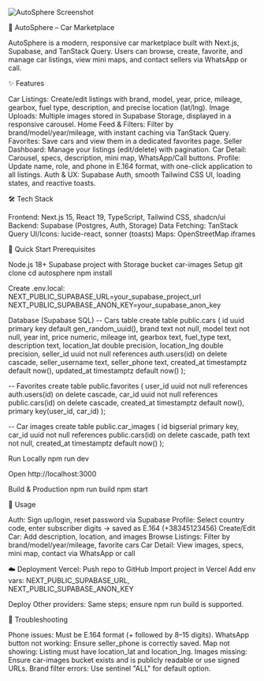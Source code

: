 ![AutoSphere Screenshot](/AUTOSPHERE.png)



🚗 AutoSphere – Car Marketplace

AutoSphere is a modern, responsive car marketplace built with Next.js, Supabase, and TanStack Query. Users can browse, create, favorite, and manage car listings, view mini maps, and contact sellers via WhatsApp or call.



✨ Features

Car Listings: Create/edit listings with brand, model, year, price, mileage, gearbox, fuel type, description, and precise location (lat/lng).
Image Uploads: Multiple images stored in Supabase Storage, displayed in a responsive carousel.
Home Feed & Filters: Filter by brand/model/year/mileage, with instant caching via TanStack Query.
Favorites: Save cars and view them in a dedicated favorites page.
Seller Dashboard: Manage your listings (edit/delete) with pagination.
Car Detail: Carousel, specs, description, mini map, WhatsApp/Call buttons.
Profile: Update name, role, and phone in E.164 format, with one-click application to all listings.
Auth & UX: Supabase Auth, smooth Tailwind CSS UI, loading states, and reactive toasts.


🛠 Tech Stack

Frontend: Next.js 15, React 19, TypeScript, Tailwind CSS, shadcn/ui
Backend: Supabase (Postgres, Auth, Storage)
Data Fetching: TanStack Query
UI/Icons: lucide-react, sonner (toasts)
Maps: OpenStreetMap iframes


🚀 Quick Start
Prerequisites

Node.js 18+
Supabase project with Storage bucket car-images
Setup
git clone <repo-url>
cd autosphere
npm install

Create .env.local:
NEXT_PUBLIC_SUPABASE_URL=your_supabase_project_url
NEXT_PUBLIC_SUPABASE_ANON_KEY=your_supabase_anon_key


Database (Supabase SQL)
-- Cars table
create table public.cars (
  id uuid primary key default gen_random_uuid(),
  brand text not null,
  model text not null,
  year int,
  price numeric,
  mileage int,
  gearbox text,
  fuel_type text,
  description text,
  location_lat double precision,
  location_lng double precision,
  seller_id uuid not null references auth.users(id) on delete cascade,
  seller_username text,
  seller_phone text,
  created_at timestamptz default now(),
  updated_at timestamptz default now()
);

-- Favorites
create table public.favorites (
  user_id uuid not null references auth.users(id) on delete cascade,
  car_id uuid not null references public.cars(id) on delete cascade,
  created_at timestamptz default now(),
  primary key(user_id, car_id)
);

-- Car images
create table public.car_images (
  id bigserial primary key,
  car_id uuid not null references public.cars(id) on delete cascade,
  path text not null,
  created_at timestamptz default now()
);

Run Locally
npm run dev


Open http://localhost:3000

Build & Production
npm run build
npm start

📖 Usage

Auth: Sign up/login, reset password via Supabase
Profile: Select country code, enter subscriber digits → saved as E.164 (+38345123456)
Create/Edit Car: Add description, location, and images
Browse Listings: Filter by brand/model/year/mileage, favorite cars
Car Detail: View images, specs, mini map, contact via WhatsApp or call


☁️ Deployment
Vercel:
Push repo to GitHub
Import project in Vercel
Add env vars: NEXT_PUBLIC_SUPABASE_URL, NEXT_PUBLIC_SUPABASE_ANON_KEY

Deploy
Other providers: Same steps; ensure npm run build is supported.

🐞 Troubleshooting

Phone issues: Must be E.164 format (+ followed by 8–15 digits).
WhatsApp button not working: Ensure seller_phone is correctly saved.
Map not showing: Listing must have location_lat and location_lng.
Images missing: Ensure car-images bucket exists and is publicly readable or use signed URLs.
Brand filter errors: Use sentinel "ALL" for default option.
